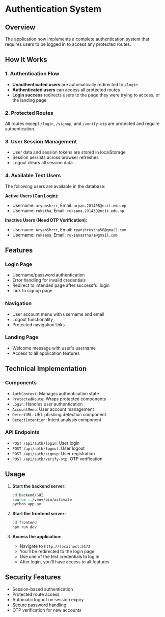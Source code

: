 # Authentication System

## Overview

The application now implements a complete authentication system that requires users to be logged in to access any protected routes.

## How It Works

### 1. Authentication Flow

- **Unauthenticated users** are automatically redirected to `/login`
- **Authenticated users** can access all protected routes
- **Login success** redirects users to the page they were trying to access, or the landing page

### 2. Protected Routes

All routes except `/login`, `/signup`, and `/verify-otp` are protected and require authentication.

### 3. User Session Management

- User data and session tokens are stored in localStorage
- Session persists across browser refreshes
- Logout clears all session data

### 4. Available Test Users

The following users are available in the database:

**Active Users (Can Login):**

- Username: `aryanshrrr`, Email: `aryan.201408@ncit.edu.np`
- Username: `rukstha`, Email: `ruksana.201430@ncit.edu.np`

**Inactive Users (Need OTP Verification):**

- Username: `AryanShrrr`, Email: `ryanshrestha56@gmail.com`
- Username: `ruksana`, Email: `ruksanastha71@gmail.com`

## Features

### Login Page

- Username/password authentication
- Error handling for invalid credentials
- Redirect to intended page after successful login
- Link to signup page

### Navigation

- User account menu with username and email
- Logout functionality
- Protected navigation links

### Landing Page

- Welcome message with user's username
- Access to all application features

## Technical Implementation

### Components

- `AuthContext`: Manages authentication state
- `ProtectedRoute`: Wraps protected components
- `Login`: Handles user authentication
- `AccountMenu`: User account management
- `DetectURL`: URL phishing detection component
- `DetectIntention`: Intent analysis component

### API Endpoints

- `POST /api/auth/login`: User login
- `POST /api/auth/logout`: User logout
- `POST /api/auth/signup`: User registration
- `POST /api/auth/verify-otp`: OTP verification

## Usage

1. **Start the backend server:**

   ```bash
   cd backend/GUI
   source ../venv/bin/activate
   python app.py
   ```

2. **Start the frontend server:**

   ```bash
   cd frontend
   npm run dev
   ```

3. **Access the application:**
   - Navigate to `http://localhost:5173`
   - You'll be redirected to the login page
   - Use one of the test credentials to log in
   - After login, you'll have access to all features

## Security Features

- Session-based authentication
- Protected route access
- Automatic logout on session expiry
- Secure password handling
- OTP verification for new accounts
